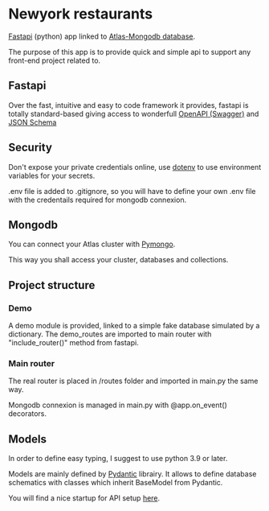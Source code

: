# Newyork restaurants

[Fastapi](https://fastapi.tiangolo.com/) (python) app linked to [Atlas-Mongodb database](https://www.mongodb.com/).

The purpose of this app is to provide quick and simple api to support any front-end project related to.

## Fastapi

Over the fast, intuitive and easy to code framework it provides, fastapi is totally standard-based giving access to wonderfull [OpenAPI (Swagger)](https://github.com/OAI/OpenAPI-Specification) and [JSON Schema](https://json-schema.org/)

## Security

Don't expose your private credentials online, use [dotenv](https://pypi.org/project/python-dotenv/) to use environment variables for your secrets.

.env file is added to .gitignore, so you will have to define your own .env file with the credentails required for mongodb connexion.

## Mongodb

You can connect your Atlas cluster with [Pymongo](https://www.mongodb.com/docs/drivers/pymongo/).

This way you shall access your cluster, databases and collections.

## Project structure

### Demo

A demo module is provided, linked to a simple fake database simulated by a dictionary.
The demo_routes are imported to main router with "include_router()" method from fastapi.

### Main router

The real router is placed in /routes folder and imported in main.py the same way.

Mongodb connexion is managed in main.py with @app.on_event() decorators.

## Models

In order to define easy typing, I suggest to use python 3.9 or later.

Models are mainly defined by [Pydantic](https://docs.pydantic.dev/) librairy.
It allows to define database schematics with classes which inherit BaseModel from Pydantic.

You will find a nice startup for API setup [here](https://www.mongodb.com/languages/python/pymongo-tutorial).
